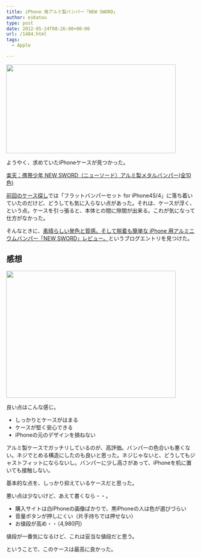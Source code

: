 ```yaml
---
title: iPhone 用アルミ製バンパー「NEW SWORD」
author: eiKatou
type: post
date: 2012-05-24T08:26:00+00:00
url: /1484.html
tags:
  - Apple

---
```

[<img src="http://eikatou.net/blog/wp-content/uploads/2012/05/20120524b.jpg" alt="" title="20120524b" width="450" height="236" class="alignnone size-full wp-image-1488" srcset="/uploads/2012/05/20120524b.jpg 450w, /uploads/2012/05/20120524b-300x157.jpg 300w" sizes="(max-width: 450px) 100vw, 450px" />][1]
  
ようやく、求めていたiPhoneケースが見つかった。
  
[楽天：携帯少年 NEW SWORD（ニューソード）アルミ製メタルバンパー(全10色)][2]

[前回のケース探し][3]では「フラットバンパーセット for iPhone4S/4」に落ち着いていたのだけど、どうしても気に入らない点があった。それは、ケースが浮く、という点。ケースを引っ張ると、本体との間に隙間が出来る。これが気になって仕方がなかった。

そんなときに、[素晴らしい発色と質感。そして脱着も簡単な iPhone 用アルミニウムバンパー「NEW SWORD」レビュー。][4]というブログエントリを見つけた。

## 感想

[<img src="http://eikatou.net/blog/wp-content/uploads/2012/05/20120524a.jpg" alt="" title="20120524a" width="450" height="338" class="alignnone size-full wp-image-1485" srcset="/uploads/2012/05/20120524a.jpg 450w, /uploads/2012/05/20120524a-300x225.jpg 300w, /uploads/2012/05/20120524a-399x300.jpg 399w" sizes="(max-width: 450px) 100vw, 450px" />][5]

良い点はこんな感じ。

  * しっかりとケースがはまる
  * ケースが堅く安心できる
  * iPhoneの元のデザインを損ねない

アルミ製ケースでガッチリしているのが、高評価。バンパーの色合いも悪くない。ネジでとめる構造にしたのも良いと思った。ネジじゃないと、どうしてもジャストフィットにならないし。バンパーに少し高さがあって、iPhoneを机に置いても接触しない。
  
基本的な点を、しっかり抑えているケースだと思った。 

悪い点は少ないけど、あえて書くなら・・。

  * 購入サイトは白iPhoneの画像ばかりで、黒iPhoneの人は色が選びづらい
  * 音量ボタンが押しにくい（片手持ちでは押せない）
  * お値段が高め・・（4,980円）

値段が一番気になるけど、これは妥当な値段だと思う。 

ということで、このケースは最高に良かった。

 [1]: http://eikatou.net/blog/wp-content/uploads/2012/05/20120524b.jpg
 [2]: http://item.rakuten.co.jp/eco-return/newsword_4case/
 [3]: http://eikatou.net/blog/2012/05/iphone-case/
 [4]: http://www.donpy.net/standard-entry/review_2/15835.html
 [5]: http://eikatou.net/blog/wp-content/uploads/2012/05/20120524a.jpg
